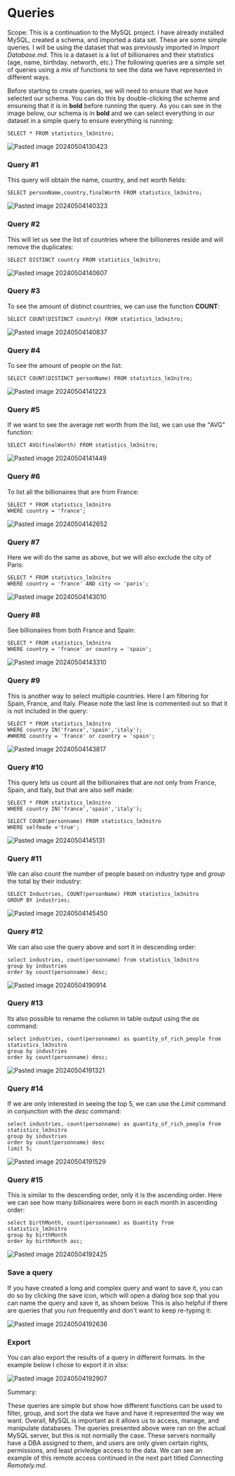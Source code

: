 # Queries

Scope: This is a continuation to the MySQL project. I have already installed MySQL, created a schema, and imported a data set. These are some simple queries. I will be using the dataset that was previously imported in *Import Database.md*. This is a dataset is a list of billionaires and their statistics (age, name, birthday. networth, etc.) The following queries are a simple set of queries using a mix of functions to see the data we have represented in different ways.

Before starting to create queries, we will need to ensure that we have selected our schema. You can do this by double-clicking the scheme and ensureing that it is in **bold** before running the query. As you can see in the image below, our schema is in **bold** and we can select everything in our dataset in a simple query to ensure everything is running:

```
SELECT * FROM statistics_lm3nitro;
```
![Pasted image 20240504130423](https://github.com/lm3nitro/Projects/assets/55665256/c669a29f-3f0c-4c22-95d3-9c0808f12970)

### Query #1

This query will obtain the name, country, and net worth fields:

```
SELECT personName,country,finalWorth FROM statistics_lm3nitro;
```
![Pasted image 20240504140323](https://github.com/lm3nitro/Projects/assets/55665256/3e277739-5150-4345-bf9a-c08c5f782714)


### Query #2

This will let us see the list of countries where the billioneres reside and will remove the duplicates:

```
SELECT DISTINCT country FROM statistics_lm3nitro;
```
![Pasted image 20240504140607](https://github.com/lm3nitro/Projects/assets/55665256/75f9fbef-f882-4141-a8dc-55f03ac7d7ae)


### Query #3

To see the amount of distinct countries, we can use the function **COUNT**:

```
SELECT COUNT(DISTINCT country) FROM statistics_lm3nitro;
```

![Pasted image 20240504140837](https://github.com/lm3nitro/Projects/assets/55665256/fbaf358f-66fd-42c0-9d3b-8deb7f9bd1e3)

### Query #4

To see the amount of people on the list:

```
SELECT COUNT(DISTINCT personName) FROM statistics_lm3nitro;
```
![Pasted image 20240504141223](https://github.com/lm3nitro/Projects/assets/55665256/7e9e13b8-5e47-4c80-ac21-cebc1e17318e)

### Query #5

If we want to see the average net worth from the list, we can use the "AVG" function:

```
SELECT AVG(finalWorth) FROM statistics_lm3nitro;
```
![Pasted image 20240504141449](https://github.com/lm3nitro/Projects/assets/55665256/6be56c42-14b1-402a-af8a-302b3ea31816)

### Query #6

To list all the billionaires that are from France:

```
SELECT * FROM statistics_lm3nitro
WHERE country = 'france';
```

![Pasted image 20240504142652](https://github.com/lm3nitro/Projects/assets/55665256/60d4245d-3bd8-49c5-973f-f5636fe8819f)

### Query #7

Here we will do the same as above, but we will also exclude the city of Paris:

```
SELECT * FROM statistics_lm3nitro
WHERE country = 'france' AND city <> 'paris';
```
![Pasted image 20240504143010](https://github.com/lm3nitro/Projects/assets/55665256/e261c5d3-2c96-44ea-aa87-fd6ecd4a2ddb)

### Query #8

See billionaires from both France and Spain:

```
SELECT * FROM statistics_lm3nitro
WHERE country = 'france' or country = 'spain';
```

![Pasted image 20240504143310](https://github.com/lm3nitro/Projects/assets/55665256/dbace42c-c67c-48ba-bf93-d18705ef294f)

### Query #9

This is another way to select multiple countries. Here I am filtering for Spain, France, and Italy. Please note the last line is commented out so that it is not included in the query:

```
SELECT * FROM statistics_lm3nitro
WHERE country IN('france','spain','italy');
#WHERE country = 'france' or country = 'spain';
```

![Pasted image 20240504143817](https://github.com/lm3nitro/Projects/assets/55665256/0e489656-737e-441d-b62a-0a0bdd10f38a)


### Query #10 

This query lets us count all the billionaires that are not only from France, Spain, and Italy, but that are also self made:

```
SELECT * FROM statistics_lm3nitro
WHERE country IN('france','spain','italy');

SELECT COUNT(personname) FROM statistics_lm3nitro
WHERE selfmade ='true';
```

![Pasted image 20240504145131](https://github.com/lm3nitro/Projects/assets/55665256/a161c2b1-67fb-426c-bde0-9713d5fbd65c)


### Query #11

We can also count the number of people based on industry type and *group* the total by their industry:

```
SELECT Industries, COUNT(personName) FROM statistics_lm3nitro
GROUP BY industries;
```

![Pasted image 20240504145450](https://github.com/lm3nitro/Projects/assets/55665256/79094849-51ce-4dc9-9b74-41d4dfcab596)


### Query #12

We can also use the query above and sort it in descending order:

```
select industries, count(personname) from statistics_lm3nitro
group by industries
order by count(personname) desc;
```

![Pasted image 20240504190914](https://github.com/lm3nitro/Projects/assets/55665256/5313d7bf-2eb9-44fa-be87-e6a28cf5ee82)


### Query #13

Its also possible to rename the column in table output using the *as* command:

```
select industries, count(personname) as quantity_of_rich_people from statistics_lm3nitro
group by industries
order by count(personname) desc;
```

![Pasted image 20240504191321](https://github.com/lm3nitro/Projects/assets/55665256/c7e06543-de72-4280-aece-30130066af80)

### Query #14

If we are only interested in seeing the top 5, we can use the *Limit* command in conjunction with the *desc* command:

```
select industries, count(personname) as quantity_of_rich_people from statistics_lm3nitro
group by industries
order by count(personname) desc
limit 5;
```

![Pasted image 20240504191529](https://github.com/lm3nitro/Projects/assets/55665256/154ebf33-d697-44c6-a7e6-e184304d552b)


### Query #15

This is similar to the descending order, only it is the ascending order. Here we can see how many billionaires were born in each month in ascending order:

```
select birthMonth, count(personname) as Quantity from statistics_lm3nitro
group by birthMonth
order by birthMonth asc;
```

![Pasted image 20240504192425](https://github.com/lm3nitro/Projects/assets/55665256/9fe2c159-0280-4438-823a-862c43457736)


### Save a query

If you have created a long and complex query and want to save it, you can do so by clicking the save icon, which will open a dialog box sop that you can name the query and save it, as shown below. This is also helpful if there are queries that you run frequently and don't want to keep re-typing it:

![Pasted image 20240504192636](https://github.com/lm3nitro/Projects/assets/55665256/8119d6d3-a616-4265-8382-23e5a9569b9b)


### Export

You can also export the results of a query in different formats. In the example below I chose to export it in xlsx:

![Pasted image 20240504192907](https://github.com/lm3nitro/Projects/assets/55665256/6ca76c10-584f-4c97-a672-b337f5c8f26d)


Summary:

These queries are simple but show how different functions can be used to filter, group, and sort the data we have and have it represented the way we want. Overall, MySQL is important as it allows us to access, manage, and manipulate databases. The queries presented above were ran on the actual MySQL server, but this is not normally the case. These servers normally have a DBA assigned to them, and users are only given certain rights, permissions, and least privledge access to the data. We can see an example of this remote access continued in the next part titled *Connecting Remotely.md*. 
